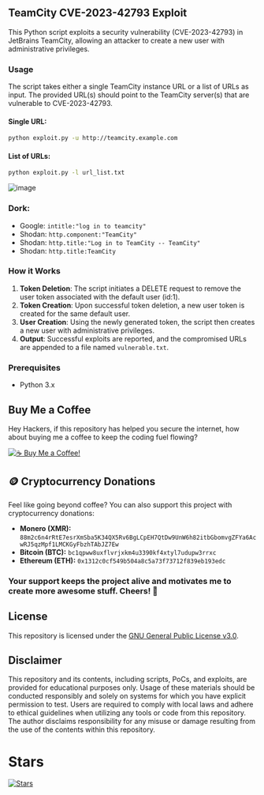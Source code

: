## TeamCity CVE-2023-42793 Exploit

This Python script exploits a security vulnerability (CVE-2023-42793) in JetBrains TeamCity, allowing an attacker to  create a new user with administrative privileges.

### Usage
The script takes either a single TeamCity instance URL or a list of URLs as input. The provided URL(s) should point to the TeamCity server(s) that are vulnerable to CVE-2023-42793.

#### Single URL:
```bash
python exploit.py -u http://teamcity.example.com
```

#### List of URLs:
```bash
python exploit.py -l url_list.txt
```
![image](https://github.com/H454NSec/CVE-2023-42793/assets/127287794/34239694-f418-46da-8168-9f01234d3be3)

### Dork:
- Google: `intitle:"log in to teamcity"`
- Shodan: `http.component:"TeamCity"`
- Shodan: `http.title:"Log in to TeamCity -- TeamCity"`
- Shodan: `http.title:TeamCity`

### How it Works
1. **Token Deletion**: The script initiates a DELETE request to remove the user token associated with the default user (id:1).
2. **Token Creation**: Upon successful token deletion, a new user token is created for the same default user.
3. **User Creation**: Using the newly generated token, the script then creates a new user with administrative privileges.
4. **Output**: Successful exploits are reported, and the compromised URLs are appended to a file named `vulnerable.txt`.

### Prerequisites
- Python 3.x


## Buy Me a Coffee

Hey Hackers, if this repository has helped you secure the internet, how about buying me a coffee to keep the coding fuel flowing?

[![☕ Buy Me a Coffee!](https://www.buymeacoffee.com/assets/img/custom_images/orange_img.png)](https://buymeacoffee.com/H454NSec)

## 🪙 Cryptocurrency Donations

Feel like going beyond coffee? You can also support this project with cryptocurrency donations:

- **Monero (XMR):** `88m2c6n4rRtE7esrXmSba5K34QX5Rv6BgLCpEH7QtDw9UnW6h82itbGbomvgZFYa6AcwRJ5qzMpf1LMCKGyFbzhTAbJZ7Ew`
- **Bitcoin (BTC):** `bc1qpww8uxflvrjxkm4u3390kf4xtyl7udupw3rrxc`
- **Ethereum (ETH):** `0x1312c0cf549b504a8c5a73f73712f839eb193edc`
### Your support keeps the project alive and motivates me to create more awesome stuff. Cheers! 🚀
## License

This repository is licensed under the [GNU General Public License v3.0](LICENSE).

## Disclaimer
This repository and its contents, including scripts, PoCs, and exploits, are provided for educational purposes only. Usage of these materials should be conducted responsibly and solely on systems for which you have explicit permission to test. Users are required to comply with local laws and adhere to ethical guidelines when utilizing any tools or code from this repository. The author disclaims responsibility for any misuse or damage resulting from the use of the contents within this repository.

# Stars
[![Stars](https://starchart.cc/H454NSec/CVE-2023-42793.svg)](https://starchart.cc/H454NSec/CVE-2023-42793)

